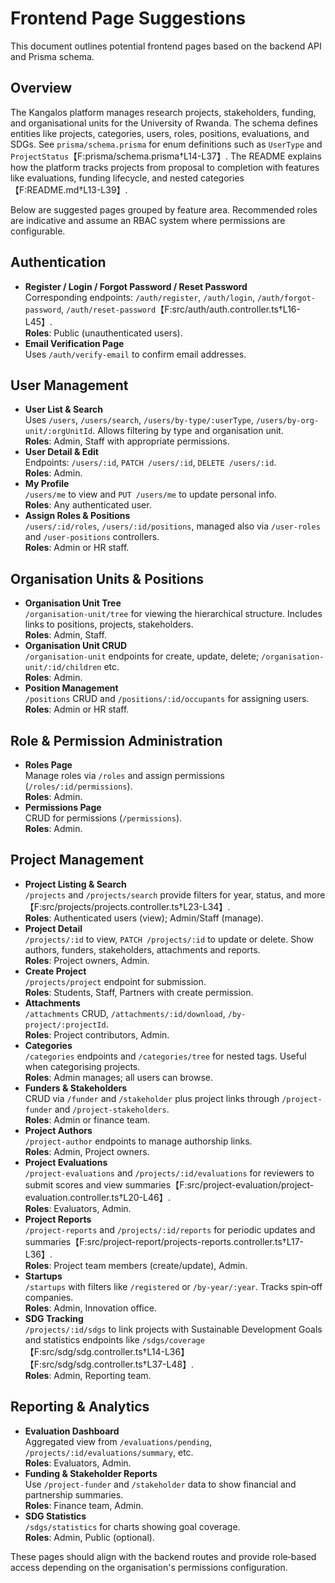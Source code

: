 # Frontend Page Suggestions

This document outlines potential frontend pages based on the backend API and Prisma schema.

## Overview

The Kangalos platform manages research projects, stakeholders, funding, and organisational units for the University of Rwanda. The schema defines entities like projects, categories, users, roles, positions, evaluations, and SDGs. See `prisma/schema.prisma` for enum definitions such as `UserType` and `ProjectStatus`【F:prisma/schema.prisma†L14-L37】. The README explains how the platform tracks projects from proposal to completion with features like evaluations, funding lifecycle, and nested categories【F:README.md†L13-L39】.

Below are suggested pages grouped by feature area. Recommended roles are indicative and assume an RBAC system where permissions are configurable.

## Authentication

- **Register / Login / Forgot Password / Reset Password**  
  Corresponding endpoints: `/auth/register`, `/auth/login`, `/auth/forgot-password`, `/auth/reset-password`【F:src/auth/auth.controller.ts†L16-L45】.  
  **Roles**: Public (unauthenticated users).
- **Email Verification Page**  
  Uses `/auth/verify-email` to confirm email addresses.

## User Management

- **User List & Search**  
  Uses `/users`, `/users/search`, `/users/by-type/:userType`, `/users/by-org-unit/:orgUnitId`. Allows filtering by type and organisation unit.  
  **Roles**: Admin, Staff with appropriate permissions.
- **User Detail & Edit**  
  Endpoints: `/users/:id`, `PATCH /users/:id`, `DELETE /users/:id`.  
  **Roles**: Admin.
- **My Profile**  
  `/users/me` to view and `PUT /users/me` to update personal info.  
  **Roles**: Any authenticated user.
- **Assign Roles & Positions**  
  `/users/:id/roles`, `/users/:id/positions`, managed also via `/user-roles` and `/user-positions` controllers.  
  **Roles**: Admin or HR staff.

## Organisation Units & Positions

- **Organisation Unit Tree**  
  `/organisation-unit/tree` for viewing the hierarchical structure. Includes links to positions, projects, stakeholders.  
  **Roles**: Admin, Staff.
- **Organisation Unit CRUD**  
  `/organisation-unit` endpoints for create, update, delete; `/organisation-unit/:id/children` etc.  
  **Roles**: Admin.
- **Position Management**  
  `/positions` CRUD and `/positions/:id/occupants` for assigning users.  
  **Roles**: Admin or HR staff.

## Role & Permission Administration

- **Roles Page**  
  Manage roles via `/roles` and assign permissions (`/roles/:id/permissions`).  
  **Roles**: Admin.
- **Permissions Page**  
  CRUD for permissions (`/permissions`).  
  **Roles**: Admin.

## Project Management

- **Project Listing & Search**  
  `/projects` and `/projects/search` provide filters for year, status, and more【F:src/projects/projects.controller.ts†L23-L34】.  
  **Roles**: Authenticated users (view); Admin/Staff (manage).
- **Project Detail**  
  `/projects/:id` to view, `PATCH /projects/:id` to update or delete. Show authors, funders, stakeholders, attachments and reports.  
  **Roles**: Project owners, Admin.
- **Create Project**  
  `/projects/project` endpoint for submission.  
  **Roles**: Students, Staff, Partners with create permission.
- **Attachments**  
  `/attachments` CRUD, `/attachments/:id/download`, `/by-project/:projectId`.  
  **Roles**: Project contributors, Admin.
- **Categories**  
  `/categories` endpoints and `/categories/tree` for nested tags. Useful when categorising projects.  
  **Roles**: Admin manages; all users can browse.
- **Funders & Stakeholders**  
  CRUD via `/funder` and `/stakeholder` plus project links through `/project-funder` and `/project-stakeholders`.  
  **Roles**: Admin or finance team.
- **Project Authors**  
  `/project-author` endpoints to manage authorship links.  
  **Roles**: Admin, Project owners.
- **Project Evaluations**  
  `/project-evaluations` and `/projects/:id/evaluations` for reviewers to submit scores and view summaries【F:src/project-evaluation/project-evaluation.controller.ts†L20-L46】.  
  **Roles**: Evaluators, Admin.
- **Project Reports**  
  `/project-reports` and `/projects/:id/reports` for periodic updates and summaries【F:src/project-report/projects-reports.controller.ts†L17-L36】.  
  **Roles**: Project team members (create/update), Admin.
- **Startups**  
  `/startups` with filters like `/registered` or `/by-year/:year`. Tracks spin‑off companies.  
  **Roles**: Admin, Innovation office.
- **SDG Tracking**  
  `/projects/:id/sdgs` to link projects with Sustainable Development Goals and statistics endpoints like `/sdgs/coverage`【F:src/sdg/sdg.controller.ts†L14-L36】【F:src/sdg/sdg.controller.ts†L37-L48】.  
  **Roles**: Admin, Reporting team.

## Reporting & Analytics

- **Evaluation Dashboard**  
  Aggregated view from `/evaluations/pending`, `/projects/:id/evaluations/summary`, etc.  
  **Roles**: Evaluators, Admin.
- **Funding & Stakeholder Reports**  
  Use `/project-funder` and `/stakeholder` data to show financial and partnership summaries.  
  **Roles**: Finance team, Admin.
- **SDG Statistics**  
  `/sdgs/statistics` for charts showing goal coverage.  
  **Roles**: Admin, Public (optional).

These pages should align with the backend routes and provide role‑based access depending on the organisation's permissions configuration.
